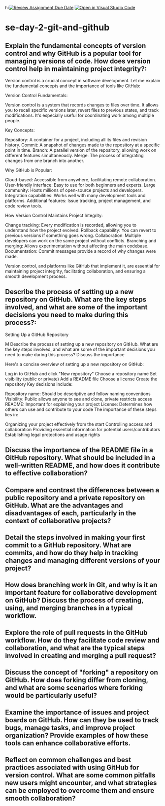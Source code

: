 hi[![Review Assignment Due Date](https://classroom.github.com/assets/deadline-readme-button-22041afd0340ce965d47ae6ef1cefeee28c7c493a6346c4f15d667ab976d596c.svg)](https://classroom.github.com/a/8wgCKhpZ)
[![Open in Visual Studio Code](https://classroom.github.com/assets/open-in-vscode-2e0aaae1b6195c2367325f4f02e2d04e9abb55f0b24a779b69b11b9e10269abc.svg)](https://classroom.github.com/online_ide?assignment_repo_id=15808971&assignment_repo_type=AssignmentRepo)
# se-day-2-git-and-github
## Explain the fundamental concepts of version control and why GitHub is a popular tool for managing versions of code. How does version control help in maintaining project integrity?:
Version control is a crucial concept in software development. Let me explain the fundamental concepts and the importance of tools like GitHub:

Version Control Fundamentals:

Version control is a system that records changes to files over time.
It allows you to recall specific versions later, revert files to previous states, and track modifications.
It's especially useful for coordinating work among multiple people.


Key Concepts:

Repository: A container for a project, including all its files and revision history.
Commit: A snapshot of changes made to the repository at a specific point in time.
Branch: A parallel version of the repository, allowing work on different features simultaneously.
Merge: The process of integrating changes from one branch into another.


Why GitHub is Popular:

Cloud-based: Accessible from anywhere, facilitating remote collaboration.
User-friendly interface: Easy to use for both beginners and experts.
Large community: Hosts millions of open-source projects and developers.
Integration capabilities: Works well with many development tools and platforms.
Additional features: Issue tracking, project management, and code review tools.


How Version Control Maintains Project Integrity:

Change tracking: Every modification is recorded, allowing you to understand how the project evolved.
Rollback capability: You can revert to previous versions if something goes wrong.
Collaboration: Multiple developers can work on the same project without conflicts.
Branching and merging: Allows experimentation without affecting the main codebase.
Documentation: Commit messages provide a record of why changes were made.



Version control, and platforms like GitHub that implement it, are essential for maintaining project integrity, facilitating collaboration, and ensuring a smooth development process.

## Describe the process of setting up a new repository on GitHub. What are the key steps involved, and what are some of the important decisions you need to make during this process?:
Setting Up a GitHub Repository


M
Describe the process of setting up a new repository on GitHub. What are the key steps involved, and what are some of the important decisions you need to make during this process?
Discuss the importance


Here's a concise overview of setting up a new repository on GitHub:

Log in to GitHub and click "New repository"
Choose a repository name
Set visibility (public or private)
Add a README file
Choose a license
Create the repository
Key decisions include:

Repository name: Should be descriptive and follow naming conventions
Visibility: Public allows anyone to see and clone, private restricts access
README: Important for explaining your project
License: Determines how others can use and contribute to your code
The importance of these steps lies in:

Organizing your project effectively from the start
Controlling access and collaboration
Providing essential information for potential users/contributors
Establishing legal protections and usage rights

## Discuss the importance of the README file in a GitHub repository. What should be included in a well-written README, and how does it contribute to effective collaboration?

## Compare and contrast the differences between a public repository and a private repository on GitHub. What are the advantages and disadvantages of each, particularly in the context of collaborative projects?

## Detail the steps involved in making your first commit to a GitHub repository. What are commits, and how do they help in tracking changes and managing different versions of your project?

## How does branching work in Git, and why is it an important feature for collaborative development on GitHub? Discuss the process of creating, using, and merging branches in a typical workflow.

## Explore the role of pull requests in the GitHub workflow. How do they facilitate code review and collaboration, and what are the typical steps involved in creating and merging a pull request?

## Discuss the concept of "forking" a repository on GitHub. How does forking differ from cloning, and what are some scenarios where forking would be particularly useful?

## Examine the importance of issues and project boards on GitHub. How can they be used to track bugs, manage tasks, and improve project organization? Provide examples of how these tools can enhance collaborative efforts.

## Reflect on common challenges and best practices associated with using GitHub for version control. What are some common pitfalls new users might encounter, and what strategies can be employed to overcome them and ensure smooth collaboration?
